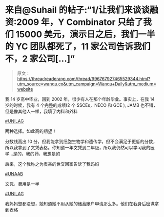 # 来自@Suhail 的帖子:“1/让我们来谈谈融资:2009 年，Y Combinator 只给了我们 15000 美元，演示日之后，我们一半的 YC 团队都死了，11 家公司告诉我们不，2 家公司[…]”

> 原文：<https://threadreaderapp.com/thread/996767927465529344.html?utm_source=wanqu.co&utm_campaign=Wanqu+Daily&utm_medium=website>

我 14 岁高中毕业，回到 2002 年，很少有人在那个年龄毕业。事实上，在我 14 岁的时候，我有 4 个完整的成绩(2 个 SSCEs，NECO 和 GCE ), JAMB 也不错，但是像其他人一样，我填了内科和外科

[#UNILAG](/hashtag/UNILAG)

两种选择。如此高的期望！

分数线高出 10 分，但我能拿到细胞生物学和遗传学，但不会满足于更低的分数，所以我拿到了文凭表格。你知道一年文凭到二年级，所以我仍然可以学习我的医学...是的，我的药，我想是的

后来，这个我称之为表亲的世交回家告诉了我妈妈

[#UNAAB](/hashtag/UNAAB)

文凭，费用是一半

[#UNILAG](/hashtag/UNILAG)

我妈妈想都没想，她知道她不用从她的储蓄账户申请那么多。他们在我身后密谋拿到表格